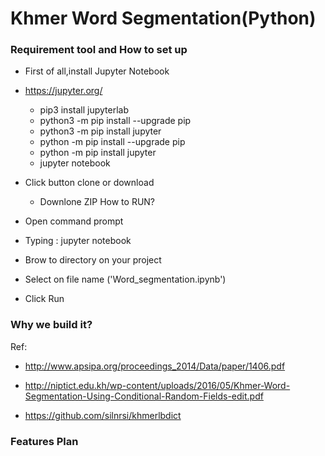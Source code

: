 # Khmer Word Segmentation(Python)

### Requirement tool and How to set up
 
  - First of all,install Jupyter Notebook
   - https://jupyter.org/
     - pip3 install jupyterlab
     - python3 -m pip install --upgrade pip
     - python3 -m pip install jupyter
     - python -m pip install --upgrade pip
     - python -m pip install jupyter
     - jupyter notebook
  - Click button clone or download
     - Downlone ZIP
 How to RUN?
 
  - Open command prompt
   - Typing : jupyter notebook
   - Brow to directory on your project
   - Select on file name ('Word_segmentation.ipynb')
   - Click Run


### Why we build it?


Ref:

- http://www.apsipa.org/proceedings_2014/Data/paper/1406.pdf

- http://niptict.edu.kh/wp-content/uploads/2016/05/Khmer-Word-Segmentation-Using-Conditional-Random-Fields-edit.pdf

- https://github.com/silnrsi/khmerlbdict

### Features Plan


<!--
- Fit word into model
- English, other beside khmer words
- Number

- Read word from file
- Remove space from text
- Splite word into charater
- Fit into Trie node.

- It should know Khmer words or not khmer words(English or other ..)
 -->
